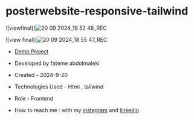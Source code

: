 # posterwebsite-responsive-tailwind

![viewfinal](![20 09 2024_18 52 48_REC](https://github.com/user-attachments/assets/8f4c6843-7457-4ad2-b2a0-89f8ae4d9c6a)

![view final](![20 09 2024_18 55 47_REC](https://github.com/user-attachments/assets/703f8824-35c9-4de5-90c5-48d4991ad8c6)

- [Demo Project](https://fatemeabdolmaleki.github.io/posterwebsite-responsive-tailwind/)

- Developed by fateme abdolmaleki

- Created - 2024-9-20

- Technologies Used - Html , tailwind

- Role - Frontend

- How to reach me : with my [instagram](https://www.instagram.com/fatemeabdolmaleki_) and [linkedin](https://www.linkedin.com/in/fateme-abdolmaleki/)
